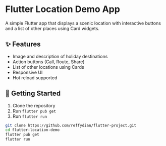 # Flutter Location Demo App

A simple Flutter app that displays a scenic location with interactive buttons and a list of other places using Card widgets.

## ✨ Features

- Image and description of holiday destinations
- Action buttons (Call, Route, Share)
- List of other locations using Cards
- Responsive UI
- Hot reload supported

## 🚀 Getting Started

1. Clone the repository
2. Run `flutter pub get`
3. Run `flutter run`

```bash
git clone https://github.com/reffydian/flutter-project.git
cd flutter-location-demo
flutter pub get
flutter run
